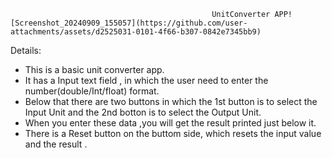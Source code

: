                                                 UnitConverter APP![Screenshot_20240909_155057](https://github.com/user-attachments/assets/d2525031-0101-4f66-b307-0842e7345bb9)


Details:
* This is a basic unit converter app.
* It has a Input text field , in which the user need to enter the number(double/Int/float) format.
* Below that there are two buttons in which the 1st button is to select the Input Unit and the 2nd botton is to select the Output Unit.
* When you enter these data ,you will get the result printed just below it.
* There is a Reset button on the buttom side, which resets the input value and the result .
